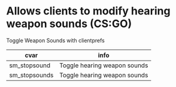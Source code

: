 # Allows clients to modify hearing weapon sounds (CS:GO)

Toggle Weapon Sounds with clientprefs

|cvar| info|
|--|--|
| sm_stopsound | Toggle hearing weapon sounds |
| sm_stopsounds| Toggle hearing weapon sounds |
